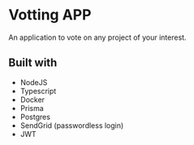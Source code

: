 # Votting APP

An application to vote on any project of your interest.

## Built with

- NodeJS
- Typescript
- Docker
- Prisma
- Postgres
- SendGrid (passwordless login)
- JWT